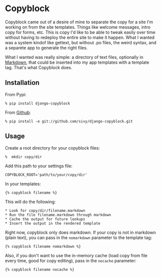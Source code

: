 # Copyblock

Copyblock came out of a desire of mine to separate the copy for a site I'm working on from the site templates. Things like welcome messages, intro copy for forms, etc. This is copy I'd like to be able to tweak easily over time without having to redeploy the entire site to make it happen. What I wanted was a system kindof like gettext, but without .po files, the weird syntax, and a separete app to generate the right files.

What I wanted was really simple: a directory of text files, optionally in [Markdown](http://daringfireball.net/projects/markdown), that could be inserted into my app templates with a template tag. That's what Copyblock does.

## Installation

From Pypi:

    % pip install django-copyblock

From [Github](http://github.comsivy/django-copyblock):

    % pip install -e git://github.com/sivy/django-copyblock.git

## Usage

Create a root directory for your copyblock files:

    %  mkdir copy/dir

Add this path to your settings file:

    COPYBLOCK_ROOT='path/to/your/copy/dir'

In your templates:

    {% copyblock filename %}

This will do the following:

    * Look for copy/dir/filename.markdown
    * Run the file filename.markdown through markdown
    * Cache the output for future lookups
    * Insert the output in the rendered template

 Right now, copyblock only does markdown. If your copy is not in markdown (plain text), you can pass in the `nomarkdown` parameter to the template tag:

    {% copyblock filename nomarkdown %}

 Also, if you don't want to use the in-memory cache (load copy from file every time, good for copy editing), pass in the `nocache` parameter:

    {% copyblock filename nocache %}